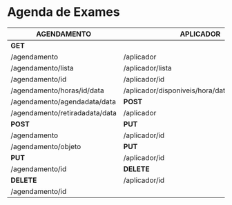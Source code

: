 # Agenda de Exames
|AGENDAMENTO|APLICADOR|EXAME|PACIENTE
|---|---|---|---|
|**GET**||
|/agendamento|/aplicador|/exame|/paciente|
|/agendamento/lista|/aplicador/lista|/exame/lista|/paciente/lista|
|/agendamento/id|/aplicador/id|/exame/id|/paciente/id|
|/agendamento/horas/id/data|/aplicador/disponiveis/hora/data/especialidade|**POST**|**POST**|
|/agendamento/agendadata/data|**POST**|/exame|/paciente|
|/agendamento/retiradadata/data|/aplicador|**PUT**|**PUT**|
|**POST**|**PUT**|/exame/id|/paciente/id|
|/agendamento|/aplicador/id|**DELETE**|**DELETE**|
|/agendamento/objeto|**PUT**|/exame/id|/paciente/id|
|**PUT**|/aplicador/id|
|/agendamento/id|**DELETE**|
|**DELETE**|/aplicador/id|
|/agendamento/id|